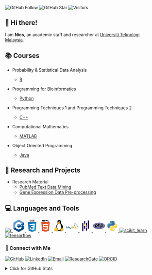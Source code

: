 ![GitHub Follow](https://img.shields.io/github/followers/ChristineNies.svg?style=social&label=Follow)
![GitHub Star](https://img.shields.io/github/stars/ChristineNies?style=social&label=Star)
![Visitors](https://api.visitorbadge.io/api/visitors?path=https%3A%2F%2Fgithub.com%2FChristineNies&labelColor=%23d9e3f0&countColor=%23697689&style=flat)


## 👋 Hi there!  

I am  __Nies__, an academic staff and researcher at [Universiti Teknologi Malaysia](https://www.utm.my).


## 📚 Courses
- Probability & Statistical Data Analysis
  -   [R](https://www.r-project.org/)
 
- Programming for Bioinformatics
  -   [Python](https://www.python.org/)

- Programming Techniques 1 and Programming Techniques 2
  -   [C++](https://www.bloodshed.net/)

- Computational Mathematics
  -   [MATLAB](https://matlab.mathworks.com/)
 
- Object Oriented Programming 
  -   [Java](https://www.java.com/en/)

## 📑 Research and Projects
- Research Material
  -   [PubMed Text Data Mining](https://github.com/ChristineNies/pubmed_text_datamining)
  -   [Gene Expression Data Pre-processing](https://github.com/ChristineNies/gene_expression_preprocess)


## 💻 Languages and Tools
<p align="left"> <a href="https://www.w3schools.com/r/" target="_blank" rel="noreferrer"> <img src="https://www.r-project.org/logo/Rlogo.svg" alt="r" width="40" height="40"/> </a> <a href="https://www.w3schools.com/cpp/" target="_blank" rel="noreferrer"> <img src="https://raw.githubusercontent.com/devicons/devicon/master/icons/cplusplus/cplusplus-original.svg" alt="cplusplus" width="40" height="40"/> </a> <a href="https://www.w3schools.com/css/" target="_blank" rel="noreferrer"> <img src="https://raw.githubusercontent.com/devicons/devicon/master/icons/css3/css3-original-wordmark.svg" alt="css3" width="40" height="40"/> </a> <a href="https://www.w3.org/html/" target="_blank" rel="noreferrer"> <img src="https://raw.githubusercontent.com/devicons/devicon/master/icons/html5/html5-original-wordmark.svg" alt="html5" width="40" height="40"/> </a> <a href="https://www.linux.org/" target="_blank" rel="noreferrer"> <img src="https://raw.githubusercontent.com/devicons/devicon/master/icons/linux/linux-original.svg" alt="linux" width="40" height="40"/> </a> <a href="https://www.mysql.com/" target="_blank" rel="noreferrer"> <img src="https://raw.githubusercontent.com/devicons/devicon/master/icons/mysql/mysql-original-wordmark.svg" alt="mysql" width="40" height="40"/> </a> <a href="https://pandas.pydata.org/" target="_blank" rel="noreferrer"> <img src="https://raw.githubusercontent.com/devicons/devicon/2ae2a900d2f041da66e950e4d48052658d850630/icons/pandas/pandas-original.svg" alt="pandas" width="40" height="40"/> </a> <a href="https://www.php.net" target="_blank" rel="noreferrer"> <img src="https://raw.githubusercontent.com/devicons/devicon/master/icons/php/php-original.svg" alt="php" width="40" height="40"/> </a> <a href="https://www.python.org" target="_blank" rel="noreferrer"> <img src="https://raw.githubusercontent.com/devicons/devicon/master/icons/python/python-original.svg" alt="python" width="40" height="40"/> </a> <a href="https://scikit-learn.org/" target="_blank" rel="noreferrer"> <img src="https://upload.wikimedia.org/wikipedia/commons/0/05/Scikit_learn_logo_small.svg" alt="scikit_learn" width="40" height="40"/> </a> <a href="https://www.tensorflow.org" target="_blank" rel="noreferrer"> <img src="https://www.vectorlogo.zone/logos/tensorflow/tensorflow-icon.svg" alt="tensorflow" width="40" height="40"/> </a> </p>


### 🔗 Connect with Me
<p align="left">
    <a href="https://github.com/ChristineNies" target="_blank"><img alt="GitHub" src="https://img.shields.io/badge/-GitHub?style=flat-square&logo=GitHub&logoColor=white"></a>
    <a href="https://www.linkedin.com/in/hui-wen-nies/" target="_blank"><img alt="LinkedIn" src="https://img.shields.io/badge/-LinkedIn-blue?style=flat-square&logo=Linkedin&logoColor=white&link=https://www.linkedin.com/in/hui-wen-nies/"></a>
    <a href="mailto:huiwennies@utm.my" target="_blank"><img alt="Email" src="https://img.shields.io/badge/-Email-c14438?style=flat-square&logo=Gmail&logoColor=white&link=mailto:huiwennies@utm.my.com"></a>
    <a href="https://www.researchgate.net/profile/Hui_Wen_Nies" target="_blank"><img alt="ResearchGate" src="https://img.shields.io/badge/-ResearchGate-00CCBB?style=flat-square&logo=ResearchGate&logoColor=white"></a>
    <a href="https://orcid.org/0000-0003-4521-1648" target="_blank"><img alt="ORCID" src="https://img.shields.io/badge/-ORCID-A6CE39?style=flat-square&logo=ORCID&logoColor=white"></a>
</p>
  

<details>
<summary>Click for GitHub Stats</summary>
<p align="left">
    <img alt = "GitHub Stats" src="https://github-readme-stats.vercel.app/api?username=ChristineNies&show_icons=true&hide=issues&icon_color=000000&hide_border=true&title_color=5391FE&text_color=555">
    <br>
    <img alt = "Top Language" src="https://github-readme-stats.vercel.app/api/top-langs/?username=ChristineNies&hide=html,&hide_border=true&title_color=5391FE&text_color=555">
</p>
 
</details>
